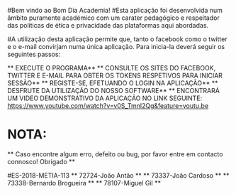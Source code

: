 #Bem vindo ao Bom Dia Academia!
#Esta aplicação foi desenvolvida num âmbito puramente académico com um carater pedagógico e respeitador das politicas de ética e privacidade das plataformas aqui abordadas.

#A utilização desta aplicação permite que, tanto o facebook como o twitter e o e-mail convirjam numa única aplicação. Para inicia-la deverá seguir os seguintes passos:

**      EXECUTE O PROGRAMA**
**      CONSULTE OS SITES DO FACEBOOK, TWITTER E E-MAIL PARA OBTER OS TOKENS RESPETIVOS PARA INICIAR SESSÃO**
**      REGISTE-SE, EFETUANDO O LOGIN NA APLICAÇÃO**
**      DESFRUTE DA UTILIZAÇÃO DO NOSSO SOFTWARE**
**		ENCONTRARÁ UM VIDEO DEMONSTRATIVO DA APLICAÇÃO NO LINK SEGUINTE: https://www.youtube.com/watch?v=v0S_Tmnl2Qg&feature=youtu.be

#                                    NOTA:
**  Caso encontre algum erro, defeito ou bug, por favor entre em contacto connosco! Obrigado   **

#ES-2018-METIA-113
**  72724-João Antão                          **
**  73337-João Cardoso                        **
**  73338-Bernardo Brogueira                  **
**  78107-Miguel Gil                          **